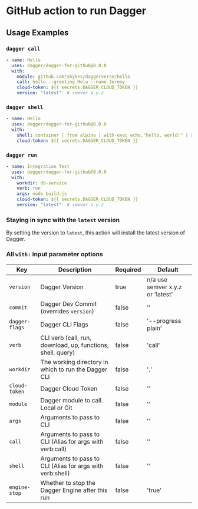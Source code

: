 # GitHub action to run Dagger

## Usage Examples

### `dagger call`

```yaml
- name: Hello
  uses: dagger/dagger-for-github@8.0.0
  with:
    module: github.com/shykes/daggerverse/hello
    call: hello --greeting Hola --name Jeremy
    cloud-token: ${{ secrets.DAGGER_CLOUD_TOKEN }}
    version: "latest"  # semver x.y.z
```

### `dagger shell`

```yaml
- name: Hello
  uses: dagger/dagger-for-github@8.0.0
  with:
    shell: container | from alpine | with-exec echo,"hello, world!" | stdout
    cloud-token: ${{ secrets.DAGGER_CLOUD_TOKEN }}
```

### `dagger run`

```yaml
- name: Integration Test
  uses: dagger/dagger-for-github@8.0.0
  with:
    workdir: db-service
    verb: run
    args: node build.js
    cloud-token: ${{ secrets.DAGGER_CLOUD_TOKEN }}
    version: "latest"  # semver x.y.z
```

### Staying in sync with the `latest` version

By setting the version to `latest`, this action will install the latest version of Dagger.

### All `with:` input parameter options

| Key            | Description                                                 | Required | Default            |
| -------------- | ----------------------------------------------------------- | -------- | ------------------ |
| `version`      | Dagger Version                                              | true    | n/a use semver x.y.z or 'latest'
| `commit`       | Dagger Dev Commit (overrides `version`)                     | false    | ''                 |
| `dagger-flags` | Dagger CLI Flags                                            | false    | '--progress plain' |
| `verb`         | CLI verb (call, run, download, up, functions, shell, query) | false    | 'call'             |
| `workdir`      | The working directory in which to run the Dagger CLI        | false    | '.'                |
| `cloud-token`  | Dagger Cloud Token                                          | false    | ''                 |
| `module`       | Dagger module to call. Local or Git                         | false    | ''                 |
| `args`         | Arguments to pass to CLI                                    | false    | ''                 |
| `call`         | Arguments to pass to CLI (Alias for args with verb:call)    | false    | ''                 |
| `shell`        | Arguments to pass to CLI (Alias for args with verb:shell)   | false    | ''                 |
| `engine-stop`  | Whether to stop the Dagger Engine after this run            | false    | 'true'             |
